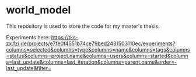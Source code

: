 # world_model
This repository is used to store the code for my master's thesis.

Experiments here: https://tks-zx.fzi.de/projects/e7fe0f4551b74ce79bed2431503110ec/experiments?columns=selected&columns=type&columns=name&columns=tags&columns=status&columns=project.name&columns=users&columns=started&columns=last_update&columns=last_iteration&columns=parent.name&order=-last_update&filter=
